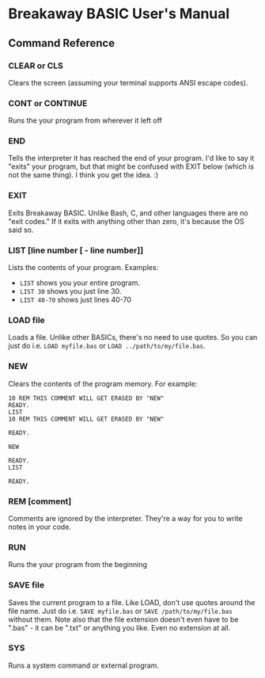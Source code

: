 # Breakaway BASIC User's Manual

## Command Reference

### CLEAR or CLS

Clears the screen (assuming your terminal supports ANSI escape codes).

### CONT or CONTINUE

Runs the your program from wherever it left off

### END

Tells the interpreter it has reached the end of your program.  I'd like to say it "exits" your program, but that might be confused with EXIT below (which is not the same thing).  I think you get the idea. :)

### EXIT

Exits Breakaway BASIC.  Unlike Bash, C, and other languages there are no "exit codes."  If it exits with anything other than zero, it's because the OS said so.

### LIST [line number [ - line number]]

Lists the contents of your program.  Examples:

* `LIST` shows you your entire program.
* `LIST 30` shows you just line 30.
* `LIST 40-70` shows just lines 40-70

### LOAD file

Loads a file.  Unlike other BASICs, there's no need to use quotes.  So you can just do i.e. `LOAD myfile.bas` or `LOAD ../path/to/my/file.bas`.

### NEW

Clears the contents of the program memory.  For example:

```
10 REM THIS COMMENT WILL GET ERASED BY "NEW"
READY.
LIST
10 REM THIS COMMENT WILL GET ERASED BY "NEW"

READY.

NEW

READY.
LIST

READY.
```

### REM [comment]

Comments are ignored by the interpreter.  They're a way for you to write notes in your code.

### RUN

Runs the your program from the beginning

### SAVE file

Saves the current program to a file.  Like LOAD, don't use quotes around the file name.  Just do i.e. `SAVE myfile.bas` or `SAVE /path/to/my/file.bas` without them.  Note also that the file extension doesn't even have to be ".bas" - it can be ".txt" or anything you like.  Even no extension at all.

### SYS

Runs a system command or external program.
